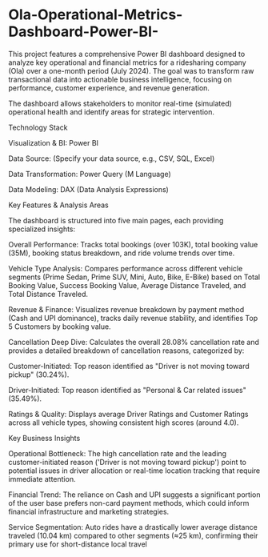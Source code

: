 
# Ola-Operational-Metrics-Dashboard-Power-BI-

This project features a comprehensive Power BI dashboard designed to analyze key operational and financial metrics for a ridesharing company (Ola) over a one-month period (July 2024). The goal was to transform raw transactional data into actionable business intelligence, focusing on performance, customer experience, and revenue generation.

The dashboard allows stakeholders to monitor real-time (simulated) operational health and identify areas for strategic intervention.

Technology Stack

Visualization & BI: Power BI

Data Source: (Specify your data source, e.g., CSV, SQL, Excel)

Data Transformation: Power Query (M Language)

Data Modeling: DAX (Data Analysis Expressions)

Key Features & Analysis Areas

The dashboard is structured into five main pages, each providing specialized insights:

Overall Performance: Tracks total bookings (over 103K), total booking value (35M), booking status breakdown, and ride volume trends over time.

Vehicle Type Analysis: Compares performance across different vehicle segments (Prime Sedan, Prime SUV, Mini, Auto, Bike, E-Bike) based on Total Booking Value, Success Booking Value, Average Distance Traveled, and Total Distance Traveled.

Revenue & Finance: Visualizes revenue breakdown by payment method (Cash and UPI dominance), tracks daily revenue stability, and identifies Top 5 Customers by booking value.

Cancellation Deep Dive: Calculates the overall 28.08% cancellation rate and provides a detailed breakdown of cancellation reasons, categorized by:

Customer-Initiated: Top reason identified as "Driver is not moving toward pickup" (30.24%).

Driver-Initiated: Top reason identified as "Personal & Car related issues" (35.49%).

Ratings & Quality: Displays average Driver Ratings and Customer Ratings across all vehicle types, showing consistent high scores (around 4.0).

Key Business Insights

Operational Bottleneck: The high cancellation rate and the leading customer-initiated reason ('Driver is not moving toward pickup') point to potential issues in driver allocation or real-time location tracking that require immediate attention.

Financial Trend: The reliance on Cash and UPI suggests a significant portion of the user base prefers non-card payment methods, which could inform financial infrastructure and marketing strategies.

Service Segmentation: Auto rides have a drastically lower average distance traveled (10.04 km) compared to other segments (≈25 km), confirming their primary use for short-distance local travel
